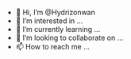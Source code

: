 - 👋 Hi, I’m @Hydrizonwan
- 👀 I’m interested in ...
- 🌱 I’m currently learning ...
- 💞️ I’m looking to collaborate on ...
- 📫 How to reach me ...

<!---
Hydrizonwan/Hydrizonwan is a ✨ special ✨ repository because its `README.md` (this file) appears on your GitHub profile.
You can click the Preview link to take a look at your changes.
--->
